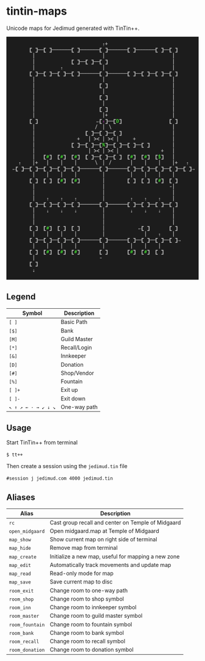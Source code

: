 # tintin-maps

Unicode maps for Jedimud generated with TinTin++.

![](docs/midgaard.png)

## Legend

| Symbol              | Description   |
| ------------------- | ------------- |
| `[ ]`               |  Basic Path   |
| `[$]`               |  Bank         |
| `[M]`               |  Guild Master |
| `[*]`               |  Recall/Login |
| `[&]`               |  Innkeeper    |
| `[D]`               |  Donation     |
| `[#]`               |  Shop/Vendor  |
| `[%]`               |  Fountain     |
| `[ ]+`              |  Exit up      |
| `[ ]-`              |  Exit down    |
| `↖ ↑ ↗ ← · → ↙ ↓ ↘` | One-way path  |


## Usage

Start TinTin++ from terminal

`$ tt++`

Then create a session using the `jedimud.tin` file

`#session j jedimud.com 4000 jedimud.tin`

## Aliases

| Alias           | Description                                         |
| --------------- | --------------------------------------------------- |
| `rc`            | Cast group recall and center on Temple of Midgaard  |
| `open_midgaard` | Open midgaard.map at Temple of Midgaard             |
| `map_show`      | Show current map on right side of terminal          |
| `map_hide`      | Remove map from terminal                            |
| `map_create`    | Initialize a new map, useful for mapping a new zone |
| `map_edit`      | Automatically track movements and update map        |
| `map_read`      | Read-only mode for map                              |
| `map_save`      | Save current map to disc                            |
| `room_exit`     | Change room to one-way path                         |
| `room_shop`     | Change room to shop symbol                          |
| `room_inn`      | Change room to innkeeper symbol                     |
| `room_master`   | Change room to guild master symbol                  |
| `room_fountain` | Change room to fountain symbol                      |
| `room_bank`     | Change room to bank symbol                          |
| `room_recall`   | Change room to recall symbol                        |
| `room_donation` | Change room to donation symbol                      |

